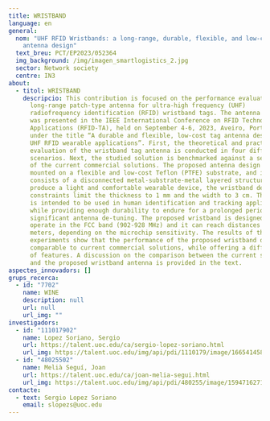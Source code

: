```yaml
---
title: WRISTBAND
language: en
general:
  nom: "UHF RFID Wristbands: a long-range, durable, flexible, and low-cost tag
    antenna design"
  text_breu: PCT/EP2023/052364
  img_background: /img/imagen_smartlogistics_2.jpg
  sector: Network society
  centre: IN3
about:
  - titol: WRISTBAND
    descripcio: This contribution is focused on the performance evaluation of a
      long-range patch-type antenna for ultra-high frequency (UHF)
      radiofrequency identification (RFID) wristband tags. The antenna design
      was presented in the IEEE International Conference on RFID Technology and
      Applications (RFID-TA), held on September 4-6, 2023, Aveiro, Portugal,
      under the title “A durable and flexible, low-cost tag antenna design for
      UHF RFID wearable applications”. First, the theoretical and practical
      evaluation of the wristband tag antenna is conducted in four different
      scenarios. Next, the studied solution is benchmarked against a selection
      of the current commercial solutions. The proposed antenna design is
      mounted on a flexible and low-cost Teflon (PTFE) substrate, and it
      consists of a disconnected metal-substrate-metal layered structure. To
      produce a light and comfortable wearable device, the wristband design
      constraints limit the thickness to 1 mm and the width to 3 cm. The design
      is intended to be used in human identification and tracking applications
      while providing enough durability to endure for a prolonged period without
      significant antenna de-tuning. The proposed wristband is designed to
      operate in the FCC band (902-928 MHz) and it can reach distances over 3–5
      meters, depending on the microchip sensitivity. The results of the
      experiments show that the performance of the proposed wristband design is
      comparable to current commercial solutions, while offering a different set
      of features. A discussion on the comparison between the current solutions
      and the proposed wristband antenna is provided in the text.
aspectes_innovadors: []
grups_recerca:
  - id: "7702"
    name: WINE
    description: null
    url: null
    url_img: ""
investigadors:
  - id: "111017902"
    name: Lopez Soriano, Sergio
    url: https://talent.uoc.edu/ca/sergio-lopez-soriano.html
    url_img: https://talent.uoc.edu/img/api/pdi/1110179/image/1665414585956
  - id: "48025502"
    name: Melià Seguí, Joan
    url: https://talent.uoc.edu/ca/joan-melia-segui.html
    url_img: https://talent.uoc.edu/img/api/pdi/480255/image/1594716271366
contacte:
  - text: Sergio Lopez Soriano
    email: slopezs@uoc.edu
---
```

